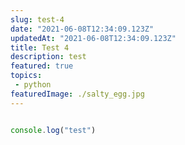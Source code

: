 ```yaml
---
slug: test-4
date: "2021-06-08T12:34:09.123Z"
updatedAt: "2021-06-08T12:34:09.123Z"
title: Test 4
description: test
featured: true
topics:
 - python
featuredImage: ./salty_egg.jpg
---
```

```js

console.log("test")

```